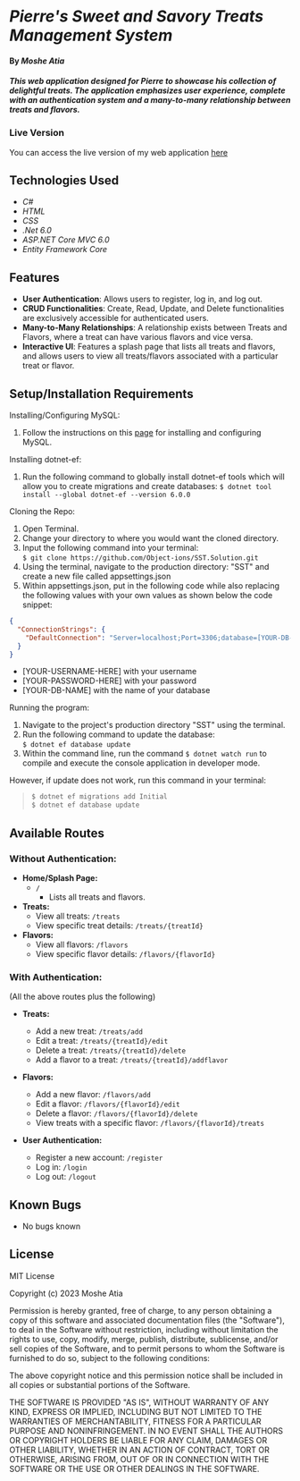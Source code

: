 # _Pierre's Sweet and Savory Treats Management System_

#### By _**Moshe Atia**_

#### _This web application designed for Pierre to showcase his collection of delightful treats. The application emphasizes user experience, complete with an authentication system and a many-to-many relationship between treats and flavors._

### Live Version

You can access the live version of my web application <a href="https://pierres-sweet-and-savory-treats.onrender.com">here</a>

## Technologies Used

- _C#_
- _HTML_
- _CSS_
- _.Net 6.0_
- _ASP.NET Core MVC 6.0_
- _Entity Framework Core_

## Features

- **User Authentication**: Allows users to register, log in, and log out.
- **CRUD Functionalities**: Create, Read, Update, and Delete functionalities are exclusively accessible for authenticated users.
- **Many-to-Many Relationships**: A relationship exists between Treats and Flavors, where a treat can have various flavors and vice versa.
- **Interactive UI**: Features a splash page that lists all treats and flavors, and allows users to view all treats/flavors associated with a particular treat or flavor.

## Setup/Installation Requirements

Installing/Configuring MySQL:

1. Follow the instructions on this <a href="https://old.learnhowtoprogram.com/c-and-net/getting-started-with-c/installing-and-configuring-mysql">page</a> for installing and configuring MySQL.

Installing dotnet-ef:

1. Run the following command to globally install dotnet-ef tools which will allow you to create migrations and create databases:
   `$ dotnet tool install --global dotnet-ef --version 6.0.0`

Cloning the Repo:

1. Open Terminal.
2. Change your directory to where you would want the cloned directory.
3. Input the following command into your terminal:  
   `$ git clone https://github.com/Object-ions/SST.Solution.git`
4. Using the terminal, navigate to the production directory: "SST" and create a new file called appsettings.json
5. Within appsettings.json, put in the following code while also replacing the following values with your own values as shown below the code snippet:

```json
{
  "ConnectionStrings": {
    "DefaultConnection": "Server=localhost;Port=3306;database=[YOUR-DB-NAME];uid=[YOUR-USERNAME-HERE];pwd=[YOUR-PASSWORD-HERE];"
  }
}
```

- [YOUR-USERNAME-HERE] with your username
- [YOUR-PASSWORD-HERE] with your password
- [YOUR-DB-NAME] with the name of your database

Running the program:

1. Navigate to the project's production directory "SST" using the terminal.
2. Run the following command to update the database:  
   `$ dotnet ef database update`
3. Within the command line, run the command `$ dotnet watch run` to compile and execute the console application in developer mode.

However, if update does not work, run this command in your terminal:

> ```bash
> $ dotnet ef migrations add Initial
> $ dotnet ef database update
> ```

## Available Routes

### Without Authentication:

- **Home/Splash Page:**
  - `/`
    - Lists all treats and flavors.
- **Treats:**
  - View all treats: `/treats`
  - View specific treat details: `/treats/{treatId}`
- **Flavors:**
  - View all flavors: `/flavors`
  - View specific flavor details: `/flavors/{flavorId}`

### With Authentication:

(All the above routes plus the following)

- **Treats:**
  - Add a new treat: `/treats/add`
  - Edit a treat: `/treats/{treatId}/edit`
  - Delete a treat: `/treats/{treatId}/delete`
  - Add a flavor to a treat: `/treats/{treatId}/addflavor`
- **Flavors:**

  - Add a new flavor: `/flavors/add`
  - Edit a flavor: `/flavors/{flavorId}/edit`
  - Delete a flavor: `/flavors/{flavorId}/delete`
  - View treats with a specific flavor: `/flavors/{flavorId}/treats`

- **User Authentication:**
  - Register a new account: `/register`
  - Log in: `/login`
  - Log out: `/logout`

## Known Bugs

- No bugs known

## License

MIT License

Copyright (c) 2023 Moshe Atia

Permission is hereby granted, free of charge, to any person obtaining a copy of this software and associated documentation files (the "Software"), to deal in the Software without restriction, including without limitation the rights to use, copy, modify, merge, publish, distribute, sublicense, and/or sell copies of the Software, and to permit persons to whom the Software is furnished to do so, subject to the following conditions:

The above copyright notice and this permission notice shall be included in all copies or substantial portions of the Software.

THE SOFTWARE IS PROVIDED "AS IS", WITHOUT WARRANTY OF ANY KIND, EXPRESS OR IMPLIED, INCLUDING BUT NOT LIMITED TO THE WARRANTIES OF MERCHANTABILITY, FITNESS FOR A PARTICULAR PURPOSE AND NONINFRINGEMENT. IN NO EVENT SHALL THE AUTHORS OR COPYRIGHT HOLDERS BE LIABLE FOR ANY CLAIM, DAMAGES OR OTHER LIABILITY, WHETHER IN AN ACTION OF CONTRACT, TORT OR OTHERWISE, ARISING FROM, OUT OF OR IN CONNECTION WITH THE SOFTWARE OR THE USE OR OTHER DEALINGS IN THE SOFTWARE.
